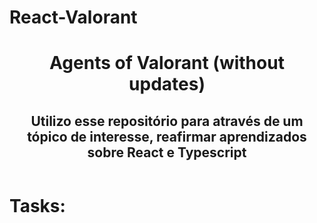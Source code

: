 # React-Valorant

<body>
<header>
    <h1>Agents of Valorant (without updates)</h1>
    <h2>Utilizo esse repositório para através de um tópico de interesse, reafirmar aprendizados sobre React e Typescript</h2>
</header>
    <h1>Tasks:</h1>





</body>